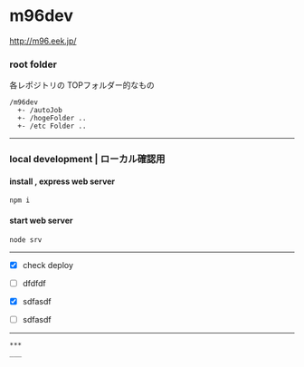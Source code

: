 # m96dev
http://m96.eek.jp/

### root folder 
各レポジトリの TOPフォルダー的なもの
```
/m96dev
  +- /autoJob
  +- /hogeFolder ..
  +- /etc Folder ..
```
---

### local development | ローカル確認用
#### install , express web server
`npm i`
#### start web server
`node srv`

---

- [x] check deploy
- [ ] dfdfdf

- [x] sdfasdf
- [ ] sdfasdf
  
---
~~~~
***
___
